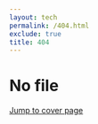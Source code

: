 ```yaml
---
layout: tech
permalink: /404.html
exclude: true
title: 404
---
```


# No file

[Jump to cover page](index)
